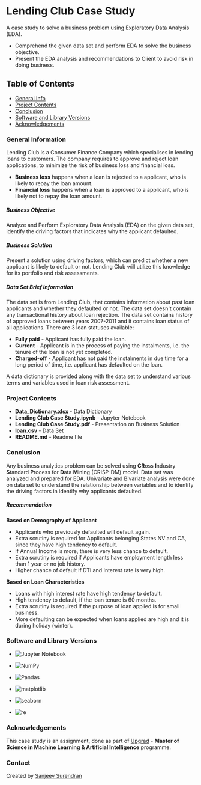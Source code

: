 # Lending Club Case Study
A case study to solve a business problem using Exploratory Data Analysis (EDA).
* Comprehend the given data set and perform EDA to solve the business objective.
* Present the EDA analysis and recommendations to Client to avoid risk in doing business.

## Table of Contents
* [General Info](#general-information)
* [Project Contents](#project-contents)
* [Conclusion](#conclusion)
* [Software and Library Versions](#software-and-library-versions)
* [Acknowledgements](#acknowledgements)

### General Information
Lending Club is a Consumer Finance Company which specialises in lending loans to customers. The company requires to approve and reject loan applications, to minimize the risk of business loss and financial loss.
* **Business loss** happens when a loan is rejected to a applicant, who is likely to repay the loan amount.
* **Financial loss** happens when a loan is approved to a applicant, who is likely not to repay the loan amount.

##### Business Objective
Analyze and Perform Exploratory Data Analysis (EDA) on the given data set, identify the driving factors that indicates why the applicant defaulted.

##### Business Solution
Present a solution using driving factors, which can predict whether a new applicant is likely to default or not. Lending Club will utilize this knowledge for its portfolio and risk assessments.

##### Data Set Brief Information
The data set is from Lending Club, that contains information about past loan applicants and whether they defaulted or not. The data set doesn't contain any transactional history about loan rejection.
The data set contains history of approved loans between years 2007-2011 and it contains loan status of all applications. There are 3 loan statuses available:
* **Fully paid** - Applicant has fully paid the loan.
* **Current** - Applicant is in the process of paying the instalments, i.e. the tenure of the loan is not yet completed.
* **Charged-off** - Applicant has not paid the instalments in due time for a long period of time, i.e. applicant has defaulted on the loan.

A data dictionary is provided along with the data set to understand various terms and variables used in loan risk assessment.

### Project Contents
* **Data_Dictionary.xlsx** - Data Dictionary
* **Lending Club Case Study.ipynb** - Jupyter Notebook
* **Lending Club Case Study.pdf** - Presentation on Business Solution
* **loan.csv** - Data Set
* **README.md** - Readme file


### Conclusion
Any business analytics problem can be solved using **CR**oss **I**ndustry **S**tandard **P**rocess for **D**ata **M**ining (CRISP-DM) model.
Data set was analyzed and prepared for EDA. Univariate and Bivariate analysis were done on data set to understand the relationship between variables and to identify the driving factors in identify why applicants defaulted.
##### Recommendation
**Based on Demography of Applicant**
* Applicants who previously defaulted will default again.
* Extra scrutiny is required for Applicants belonging States NV and CA, since they have high tendency to default.
* If Annual Income is more, there is very less chance to default.
* Extra scrutiny is required if Applicants have employment length less than 1 year or no job history.
* Higher chance of default if DTI and Interest rate is very high.

**Based on Loan Characteristics**
* Loans with high interest rate have high tendency to default.
* High tendency to default, if the loan tenure is 60 months.
* Extra scrutiny is required if the purpose of loan applied is for small business.
* More defaulting can be expected when loans applied are high and it is during holiday (winter).


### Software and Library Versions
* ![Jupyter Notebook](https://img.shields.io/static/v1?label=Jupyter%20Notebook&message=4.9.2&color=blue&labelColor=grey)

* ![NumPy](https://img.shields.io/static/v1?label=numpy&message=1.21.5&color=blue&labelColor=grey)

* ![Pandas](https://img.shields.io/static/v1?label=pandas&message=1.4.2&color=blue&labelColor=grey)

* ![matplotlib](https://img.shields.io/static/v1?label=matplotlib&message=3.5.1&color=blue&labelColor=grey)

* ![seaborn](https://img.shields.io/static/v1?label=seaborn&message=0.11.2&color=blue&labelColor=grey)

* ![re](https://img.shields.io/static/v1?label=re&message=2.2.1&color=blue&labelColor=grey)


### Acknowledgements
This case study is an assignment, done as part of [Upgrad](https://www.upgrad.com/ ) - **Master of Science in Machine Learning & Artificial Intelligence** programme.


### Contact
Created by [Sanjeev Surendran](https://github.com/Sanjeev-Surendran)


<!-- ## License -->
<!-- This project is not a open source and sharing the project files is prohibited. -->